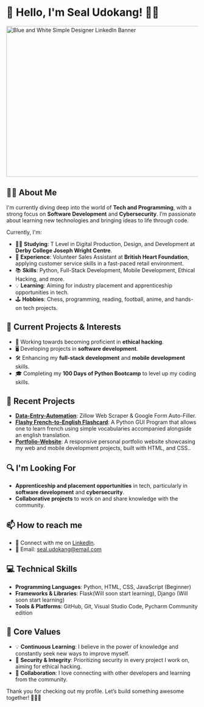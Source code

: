 # 👋 Hello, I'm Seal Udokang! 👨‍💻

<img width="1584" height="396" alt="Blue and White Simple Designer LinkedIn Banner" src="https://github.com/user-attachments/assets/fd3f1f0c-bd8a-4f3b-bf49-b2b0f9a65a1a" />



## 👨‍💻 About Me

I'm currently diving deep into the world of **Tech and Programming**, with a strong focus on **Software Development** and **Cybersecurity**. I’m passionate about learning new technologies and bringing ideas to life through code. 

Currently, I'm:

- 🧑‍🎓 **Studying**: T Level in Digital Production, Design, and Development at **Derby College Joseph Wright Centre**.
- 💼 **Experience**: Volunteer Sales Assistant at **British Heart Foundation**, applying customer service skills in a fast-paced retail environment.
- 📚 **Skills**: Python, Full-Stack Development, Mobile Development, Ethical Hacking, and more.
- 💡 **Learning**: Aiming for industry placement and apprenticeship opportunities in tech. 
- 🕹️ **Hobbies**: Chess, programming, reading, football, anime, and hands-on tech projects.

## 🚀 Current Projects & Interests

- 🔐 Working towards becoming proficient in **ethical hacking**.
- 🖥️ Developing projects in **software development**.
- 🛠️ Enhancing my **full-stack development** and **mobile development** skills.
- 🎓 Completing my **100 Days of Python Bootcamp** to level up my coding skills.

## 📂 Recent Projects

- **[Data-Entry-Automation](https://github.com/sealubong2006/data-entry-automation.git)**: Zillow Web Scraper & Google Form Auto-Filler.
- **[Flashy French-to-English Flashcard](https://github.com/sealubong2006/flashy-flashcard-project.git)**: A Python GUI Program that allows one to learn french using simple vocabularies accompanied alongside an english translation.
- **[Portfolio-Website](https://github.com/sealubong2006/Portfolio-Website.git)**: A responsive personal portfolio website showcasing my web and mobile development projects, built with HTML, and CSS..

## 🔍 I'm Looking For

- **Apprenticeship and placement opportunities** in tech, particularly in **software development** and **cybersecurity**.
- **Collaborative projects** to work on and share knowledge with the community.

## 📫 How to reach me

- 💬 Connect with me on [LinkedIn](www.linkedin.com/in/sealudokang).
- 📧 Email: [seal.udokang@email.com](mailto:seal.udokang@gmail.com)

## 💻 Technical Skills

- **Programming Languages**: Python, HTML, CSS, JavaScript (Beginner)
- **Frameworks & Libraries**: Flask(Will soon start learning), Django (Will soon start learning)
- **Tools & Platforms**: GitHub, Git, Visual Studio Code, Pycharm Community edition

## 🔑 Core Values

- 💡 **Continuous Learning**: I believe in the power of knowledge and constantly seek new ways to improve myself.
- 🔐 **Security & Integrity**: Prioritizing security in every project I work on, aiming for ethical hacking.
- 🤝 **Collaboration**: I love connecting with other developers and learning from the community.

Thank you for checking out my profile. Let’s build something awesome together! 👨‍💻✨
